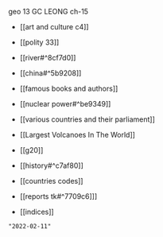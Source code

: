 geo 13
GC LEONG ch-15
- [[art and culture c4]]
- [[polity 33]]

- [[river#^8cf7d0]]
- [[china#^5b9208]]
- [[famous books and authors]]
- [[nuclear power#^be9349]]
- [[various countries and their parliament]]
- [[Largest Volcanoes In The World]]
- [[g20]]
- [[history#^c7af80]]
- [[countries codes]]
- [[reports tk#^7709c6]]]
- [[indices]]

```query 2021-11-03 06:15
"2022-02-11"
```